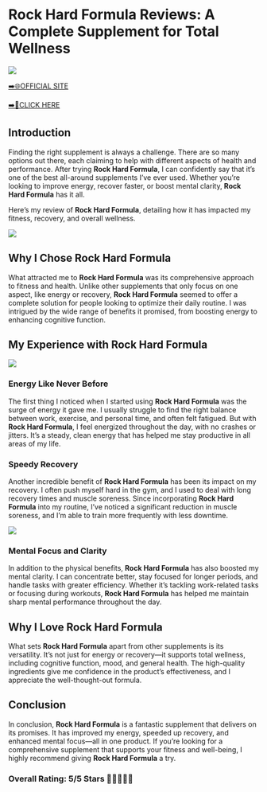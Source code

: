 # **Rock Hard Formula Reviews**: A Complete Supplement for Total Wellness

[![](https://static.vecteezy.com/system/resources/thumbnails/019/896/014/small/buy-now-gradient-button-with-cart-symbol-buy-now-illustration-png.png)](https://edetoop.top/lander/sugarpreland-1/rckhard.html) 

[➡️🌐OFFICIAL SITE](https://edetoop.top/lander/sugarpreland-1/rckhard.html) 

[➡️🔗CLICK HERE](https://edetoop.top/lander/sugarpreland-1/rckhard.html) 


## Introduction

Finding the right supplement is always a challenge. There are so many options out there, each claiming to help with different aspects of health and performance. After trying **Rock Hard Formula**, I can confidently say that it’s one of the best all-around supplements I’ve ever used. Whether you’re looking to improve energy, recover faster, or boost mental clarity, **Rock Hard Formula** has it all.

Here’s my review of **Rock Hard Formula**, detailing how it has impacted my fitness, recovery, and overall wellness.

[![](https://wallpapers.com/images/hd/red-order-now-button-udg4jcj4arvn8b0n-2.png)](https://edetoop.top/lander/sugarpreland-1/rckhard.html)  

## Why I Chose **Rock Hard Formula**

What attracted me to **Rock Hard Formula** was its comprehensive approach to fitness and health. Unlike other supplements that only focus on one aspect, like energy or recovery, **Rock Hard Formula** seemed to offer a complete solution for people looking to optimize their daily routine. I was intrigued by the wide range of benefits it promised, from boosting energy to enhancing cognitive function.

## My Experience with **Rock Hard Formula**

[![](https://static.vecteezy.com/system/resources/thumbnails/019/896/014/small/buy-now-gradient-button-with-cart-symbol-buy-now-illustration-png.png)](https://edetoop.top/lander/sugarpreland-1/rckhard.html)

### Energy Like Never Before

The first thing I noticed when I started using **Rock Hard Formula** was the surge of energy it gave me. I usually struggle to find the right balance between work, exercise, and personal time, and often felt fatigued. But with **Rock Hard Formula**, I feel energized throughout the day, with no crashes or jitters. It’s a steady, clean energy that has helped me stay productive in all areas of my life.

### Speedy Recovery

Another incredible benefit of **Rock Hard Formula** has been its impact on my recovery. I often push myself hard in the gym, and I used to deal with long recovery times and muscle soreness. Since incorporating **Rock Hard Formula** into my routine, I’ve noticed a significant reduction in muscle soreness, and I’m able to train more frequently with less downtime.

[![](https://wallpapers.com/images/hd/red-order-now-button-udg4jcj4arvn8b0n-2.png)](https://edetoop.top/lander/sugarpreland-1/rckhard.html)  

### Mental Focus and Clarity

In addition to the physical benefits, **Rock Hard Formula** has also boosted my mental clarity. I can concentrate better, stay focused for longer periods, and handle tasks with greater efficiency. Whether it’s tackling work-related tasks or focusing during workouts, **Rock Hard Formula** has helped me maintain sharp mental performance throughout the day.

## Why I Love **Rock Hard Formula**

What sets **Rock Hard Formula** apart from other supplements is its versatility. It’s not just for energy or recovery—it supports total wellness, including cognitive function, mood, and general health. The high-quality ingredients give me confidence in the product’s effectiveness, and I appreciate the well-thought-out formula.

## Conclusion

In conclusion, **Rock Hard Formula** is a fantastic supplement that delivers on its promises. It has improved my energy, speeded up recovery, and enhanced mental focus—all in one product. If you’re looking for a comprehensive supplement that supports your fitness and well-being, I highly recommend giving **Rock Hard Formula** a try.

### Overall Rating: 5/5 Stars 🌟🌟🌟🌟🌟
